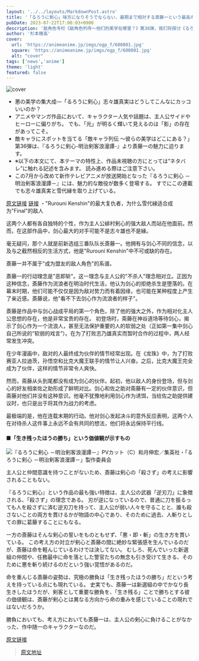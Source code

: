 ```yaml
---
layout: '../../layouts/MarkdownPost.astro'
title: '「るろうに剣心」味方になりそうでならない、最期まで相対する斎藤一という最高の好敵手'
pubDate: 2023-07-22T17:00:03+0900
description: '敌角色专栏《敌角色列传～他们的美学在哪里？》第36弹，我们将探讨《るろうに剣心-明治剣客浪漫譚-》中斎藤一的魅力。'
author: '杉本穂高'
cover:
  url: 'https://animeanime.jp/imgs/ogp_f/600801.jpg'
  square: 'https://animeanime.jp/imgs/ogp_f/600801.jpg'
  alt: "cover"
tags: ['news','anime']
theme: 'light'
featured: false
---
```


![cover](https://animeanime.jp/imgs/ogp_f/600801.jpg)

- 悪の美学の集大成―「るろうに剣心」志々雄真実はどうしてこんなにカッコいいのか？
- アニメやマンガ作品において、キャラクター人気や話題は、主人公サイドやヒーローに偏りがち。 でも、「光」が明るく輝いて見えるのは「影」の存在があってこそ。
- 敵キャラにスポットを当てる「敵キャラ列伝 ～彼らの美学はどこにある？」第36弾は、『るろうに剣心-明治剣客浪漫譚-』より斎藤一の魅力に迫ります。
- ※以下の本文にて、本テーマの特性上、作品未視聴の方にとっては“ネタバレ”に触れる記述を含みます。 読み進める際はご注意下さい。
- この7月から改めて新作テレビアニメが放送開始となった『るろうに剣心 －明治剣客浪漫譚－』には、魅力的な敵役が数多く登場する。 すでにこの連載でも志々雄真実と雪代縁を取り上げている。

[原文链接](https://animeanime.jp/article/2022/09/09/71995.html)
[链接](https://animeanime.jp/article/2022/10/14/72760.html) ・"Rurouni Kenshin"的最大复仇者，为什么雪代縁适合成为"Final"的敌人

这两个人都有各自独特的个性，作为主人公緋村剣心的强大敌人而站在他面前。然而，在这部作品中，剑心最大的对手可能不是志々雄也不是縁。

毫无疑问，那个人就是前新选组三番队队长斎藤一。他拥有与剑心不同的信念，以及与之截然相反的生活方式，他是"Rurouni Kenshin"中不可或缺的存在。

斎藤一并不属于"成为盟友的敌人角色"的系谱。

斎藤一的行动理念是"恶即斩"。这一理念与主人公的"不杀人"理念相对立。正因为这种信念，斎藤作为流浪者在明治时代生活，他认为剑心的拒绝杀生是堕落的。在幕末时期，他们可能不仅仅是因为敌对势力而有着因缘，也可能在某种程度上产生了亲近感。斎藤说，他"看不下去剑心作为流浪者的样子"。

斎藤是作品中与剑心战成平局的第一个角色，除了他的强大之外，作为相对化主人公思想的存在，他是非常宝贵的存在。
初登场时，斋藤在神谷道场等待剑心，揭示了剑心作为一个流浪人，甚至无法保护重要的人的软弱之处（正如第一集中剑心自己所说的“软弱的戏言”）。在为了打败志乃雄真实而暂时合作的过程中，两人经常发生冲突。

在少年漫画中，敌对的人最终成为伙伴的情节经常出现。在《龙珠》中，为了打败赛亚人拉迪茨，孙悟空和比克大魔王联手的情节让人兴奋。之后，比克大魔王完全成为了伙伴，这样的情节非常令人爽快。

然而，斋藤从头到尾都没有成为剑心的伙伴。起初，他以敌人的身份登场，但与剑心的好友相楽佐之助形成了鲜明对比。剑心和佐之助对斋藤有一定的伙伴意识，但斋藤对他们并没有这种意识。他毫不犹豫地利用剑心作为诱饵，当给佐之助提供建议时，也只是出于将其作为战力的考虑。

最极端的是，他在连载末期的行动。他对剑心发起决斗的意外反应表明，这两个人在对待杀人这件事上永远不会有共同的想法，他们将永远保持平行线。


#### ■「生き残ったほうの勝ち」という価値観が示すもの

![『るろうに剣心 －明治剣客浪漫譚－』PVカット（C）和月伸宏／集英社・「るろうに剣心 －明治剣客浪漫譚－」製作委員会](https://animeanime.jp/imgs/zoom/600795.jpg)

主人公と仲間意識を持つことがないため、斎藤は剣心の「殺さず」の考えに影響されることもない。

『るろうに剣心』という作品の最も強い特徴は、主人公の武器「逆刃刀」に象徴される、「殺さず」の理念である。 刃が逆になっているので、普通に刀を振るっても人を殺さずに済む逆刃刀を持って、主人公が弱い人々を守ることと、誰も殺さないことの両方を貫けるかが物語の中心であり、そのために過去、人斬りとしての罪に葛藤することにもなる。

一方の斎藤はそんな剣心の誓いをものともせず、「悪・即・斬」の生き方を貫いている。 この考え方の対立が剣心と斎藤の間に絶妙な緊張感を生んでいるのだが、斎藤は命を軽んじているわけでは決してない。 むしろ、死んでいった新選組の仲間や、任務最中に命を落とした警官たちの無念も引き受けて生きる、そのために悪を斬り続けるのだという強い覚悟があるのだ。

命を重んじる斎藤の姿勢は、究極の勝負は「生き残ったほうの勝ち」だという考えを持っている点にも現れている。 史実でも、斎藤一は新選組の中でかなり長生きしたほうだが、剣客として重要な勝負を、「生き残る」ことで勝ちとする彼の価値観は、斎藤が剣心とは異なる方向から命の重みを感じていることの現れではないだろうか。

勝負においても、考え方においても斎藤一は、主人公の剣心に負けることがなかった、作中随一のキャラクターなのだ。

[原文链接](https://animeanime.jp/special/1471/recent/%E6%95%B5%E3%82%AD%E3%83%A3%E3%83%A9%E5%88%97%E4%BC%9D+%EF%BD%9E%E5%BD%BC%E3%82%89%E3%81%AE%E7%BE%8E%E5%AD%A6%E3%81%AF%E3%81%A9%E3%81%93%E3%81%AB%E3%81%82%E3%82%8B%EF%BC%9F)

>[原文地址](https://animeanime.jp/article/2023/07/22/78764.html)  